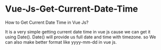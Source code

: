 # Vue-Js-Get-Current-Date-Time
How to Get Current Date Time in Vue Js?


It is a very simple getting current date time in vue js cause we can get it using Date(). Date() will provide us full date and time with timezone. so We can also make better format like yyyy-mm-dd in vue js.

